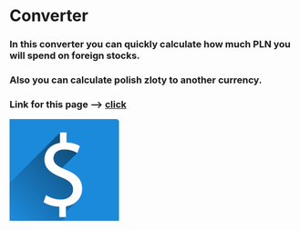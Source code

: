 # Converter

### In this converter you can quickly calculate how much PLN you will spend on foreign stocks.

### Also you can calculate polish zloty to another currency.

### Link for this page --> [click](https://jacekwarzecha.github.io/Converter-/)

![dolar](https://raw.githubusercontent.com/JacekWarzecha/Converter-/main/images/dollar192.png)
